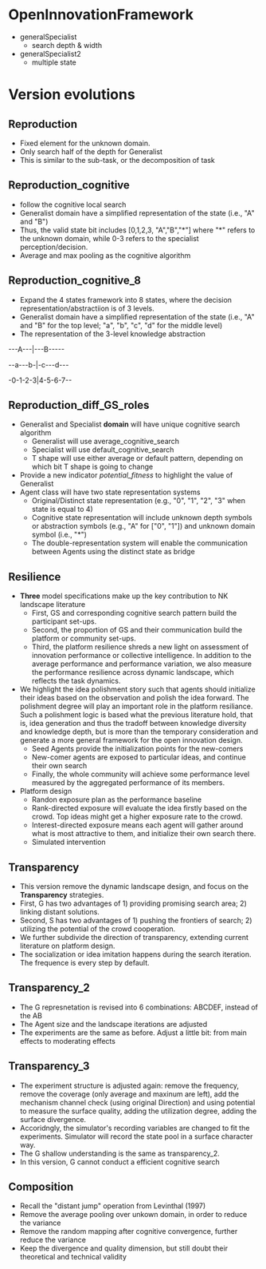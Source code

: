 # OpenInnovationFramework
* generalSpecialist 
  * search depth & width 
* generalSpecialist2 
  * multiple state 


# Version evolutions

## Reproduction
* Fixed element for the unknown domain. 
* Only search half of the depth for Generalist
* This is similar to the sub-task, or the decomposition of task

## Reproduction_cognitive
* follow the cognitive local search
* Generalist domain have a simplified representation of the state (i.e., "A" and "B")
* Thus, the valid state bit includes [0,1,2,3, "A","B","\*"] where "\*" refers to the unknown domain, while 0-3 refers to the specialist perception/decision.
* Average and max pooling as the cognitive algorithm

## Reproduction_cognitive_8
* Expand the 4 states framework into 8 states, where the decision representation/abstractiion is of 3 levels.
* Generalist domain have a simplified representation of the state (i.e., "A" and "B" for the top level; "a", "b", "c", "d" for the middle level)
* The representation of the 3-level knowledge abstraction

---A---|---B-----

--a---b-|-c---d---

-0-1-2-3|4-5-6-7--


## Reproduction_diff_GS_roles
* Generalist and Specialist **domain** will have unique cognitive search algorithm
  * Generalist will use average_cognitive_search
  * Specialist will use default_cognitive_search
  * T shape will use either average or default pattern, depending on which bit T shape is going to change
* Provide a new indicator *potential_fitness* to highlight the value of Generalist
* Agent class will have two state representation systems
  * Original/Distinct state representation (e.g., "0", "1", "2", "3" when state is equal to 4)
  * Cognitive state representation will include unknown depth symbols or abstraction symbols (e.g., "A" for \["0", "1"]) and unknown domain symbol (i.e., "*")
  * The double-representation system will enable the communication between Agents using the distinct state as bridge

## Resilience
* **Three** model specifications make up the key contribution to NK landscape literature
  * First, GS and corresponding cognitive search pattern build the participant set-ups.
  * Second, the proportion of GS and their communication build the platform or community set-ups.
  * Third, the platform resilience shreds a new light on assessment of innovation performance or collective intelligence. 
     In addition to the average performance and performance variation, we also measure the performance resilience across dynamic landscape, which reflects the task dynamics.
* We highlight the idea polishment story such that agents should initialize their ideas based on the observation and polish the idea forward. The polishment degree will play an important role in the platform resiliance. Such a polishment logic is based what the previous literature hold, that is, idea generation and thus the tradoff between knowledge diversity and knowledge depth, but is more than the temporary consideration and generate a more general framework for the open innovation design.
  * Seed Agents provide the initialization points for the new-comers
  * New-comer agents are exposed to particular ideas, and continue their own search
  * Finally, the whole community will achieve some performance level measured by the aggregated performance of its members.
* Platform design
  * Randon exposure plan as the performance baseline
  * Rank-directed exposure will evaluate the idea firstly based on the crowd. Top ideas might get a higher exposure rate to the crowd.
  * Interest-directed exposure means each agent will gather around what is most attractive to them, and initialize their own search there.
  * Simulated intervention

## Transparency
* This version remove the dynamic landscape design, and focus on the **Transparency** strategies.
* First, G has two advantages of 1) providing promising search area; 2) linking distant solutions.
* Second, S has two advantages of 1) pushing the frontiers of search; 2) utilizing the potential of the crowd cooperation.
* We further subdivide the direction of transparency, extending current literature on platform design.
* The socialization or idea imitation happens during the search iteration. The frequence is every step by default.

## Transparency_2
* The G represnetation is revised into 6 combinations: ABCDEF, instead of the AB
* The Agent size and the landscape iterations are adjusted
* The experiments are the same as before. Adjust a little bit: from main effects to moderating effects

## Transparency_3
* The experiment structure is adjusted again: remove the frequency, remove the coverage (only average and maxinum are left), add the mechanism channel check (using original Direction) and using potential to measure the surface quality, adding the utilization degree, adding the surface divergence.
* Accoridngly, the simulator's recording variables are changed to fit the experiments. Simulator will record the state pool in a surface character way.
* The G shallow understanding is the same as transparency_2.
* In this version, G cannot conduct a efficient cognitive search

## Composition
* Recall the "distant jump" operation from Levinthal (1997)
* Remove the average pooling over unkown domain, in order to reduce the variance
* Remove the random mapping after cognitive convergence, further reduce the variance
* Keep the divergence and quality dimension, but still doubt their theoretical and technical validity


